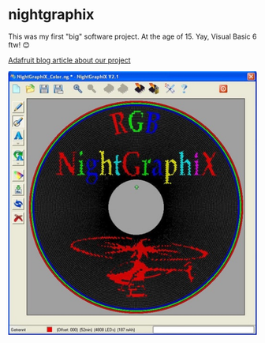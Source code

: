 # nightgraphix

This was my first "big" software project. At the age of 15. Yay, Visual Basic 6 ftw! :blush:

[Adafruit blog article about our project](https://blog.adafruit.com/2009/08/04/nightgraphixde-rgb-led-pov-for-rc-choppers/)

![Nightgraphix Software for Windows](nightgraphix-software.jpg)
